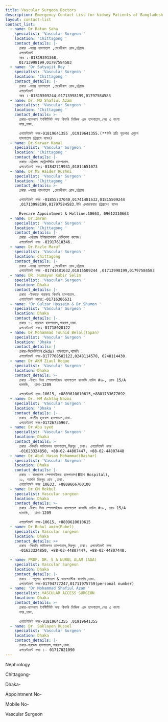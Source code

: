 ```yaml
---
title: Vascular Surgeon Doctors
description: Emergency Contact List for kidney Patients of Bangladesh
layout: contact-list
contact_list:
  - name: Dr.Ratan Saha
    specialist: 'Vascular Surgeon '
    location: 'Chittagong '
    contact_details: |-
      চেম্বার -ম্যাক্স হাসপাতাল ,মেহেদীবাগ রোড,চট্রগ্রাম।
      এপয়েন্টমেন্ট
      নম্বর :-01819391368,
      01713998199,01797584583
  - name: 'Dr Satyajit Roy '
    specialist: 'Vascular Surgeon '
    location: 'Chittagong '
    contact_details: |-
      চেম্বার -ম্যাক্স হাসপাতাল ,মেহেদীবাগ রোড,চট্রগ্রাম। 
      এপয়েন্টমেন্ট
      নম্বর :-01815509244,01713998199,01797584583 
  - name: Dr. MD Shafiul Azam
    specialist: 'Vascular Surgeon '
    location: 'Chittagong '
    contact_details: >-
      চেম্বার-ন্যাশনাল ইনস্টিটিউট অফ কিডনি ডিজিজ এন্ড হাসপাতাল,শের এ বাংলা
      নগর,ঢাকা.

      এপয়েন্টমেন্ট নম্বর-01819641355 ,01919641355.(**উনি প্রতি শুক্রবার একুশে
      হাসপাতাল চট্রগ্রামে বসেন)
  - name: Dr.Sarwar Kamal
    specialist: 'Vascular Surgeon '
    location: 'Chittagong '
    contact_details: |-
      চেম্বার:-চট্রগ্রাম মেট্রোপলিটন হাসপাতাল.
      এপয়েন্টমেন্ট নম্বর:-01842719931,01814651073
  - name: Dr.MS Haider Rushni
    specialist: 'Vascular Surgeon '
    location: 'Chittagong '
    contact_details: >-
      চেম্বার -ম্যাক্স হাসপাতাল ,মেহেদীবাগ রোড,চট্রগ্রাম। 

      এপয়েন্টমেন্ট নম্বর -01855737040,01741481632,01815509244
      ,01713998199,01797584583.উনি এভারকেয়ার চট্রগ্রামেও বসেন 

      Evecare Appointment & Hotline:10663, 09612310663 
  - name: Dr.Imran
    specialist: 'Vascular Surgeon '
    location: 'Chittagong '
    contact_details: |-
      চেম্বার -চট্টগ্রাম ইন্টারন্যাশনাল মেডিকেল কলেজ।
      এপয়েন্টমেন্ট নম্বর -01917610346.
  - name: Dr.Fazle Maruf
    specialist: 'Vascular Surgeon '
    location: Chittagong
    contact_details: |-
      চেম্বার -ম্যাক্স হাসপাতাল ,মেহেদীবাগ রোড,চট্রগ্রাম। 
      এপয়েন্টমেন্ট নম্বর -01741481632,01815509244 ,01713998199,01797584583 
  - name: DR. Humayun Kabir Selim
    specialist: 'Vascular Surgeon '
    location: Dhaka
    contact_details: |-
      চেম্বার -ইনসাফ বারাকাহ কিডনি হাসপাতাল.
      এপয়েন্টমেন্ট নাম্বার:-01716306631
  - name: 'Dr Gulzar Hossain & Dr Shumon '
    specialist: 'Vascular Surgeon '
    location: Dhaka
    contact_details: |-
      চেম্বার :- বারডেম হাসপাতাল,শাহবাগ,ঢাকা.
      এপয়েন্টমেন্ট নম্বর:-01718028122
  - name: Dr.Mohammad Touhid Belal(Tapan)
    specialist: 'Vascular Surgeon '
    location: 'Dhaka '
    contact_details: |
      চেম্বার-সিকেডিইউ(ckdu) হাসপাতাল,শ্যামলি .
      এপয়েন্টমেন্ট নম্বর-0177768582122,0248114570, 0248114430.
  - name: Dr AKM Ziaul Hoque
    specialist: 'Vascular Surgeon '
    location: Dhaka
    contact_details: >-
      চেম্বার -ইবনে সিনা স্পেশালাইজড হাসপাতাল ধানমন্ডি.হাউস #৬৮, রোড 15/A 
      ধানমন্ডি,  ঢাকা-1209

      এপয়েন্টমেন্ট নম্বর-10615, +8809610010615,+8801733677692
  - name: Dr. HM Ashfaq Nazmi
    specialist: 'Vascular Surgeon '
    location: 'Dhaka '
    contact_details: |-
      চেম্বার -জাতীয় হৃদরোগ হাসপাতাল,ঢাকা.
      এপয়েন্টমেন্ট নম্বর-01726735967.
  - name: Dr.Abu syed
    specialist: 'Vascular Surgeon '
    location: Dhaka
    contact_details: >
      চেম্বার -কিডনি ফাউন্ডেশন হাসপাতাল,মিরপুর ,ঢাকা। এপয়েন্টমেন্ট নম্বর
      -01623324850, +88-02-44807447, +88-02-44807448
  - name: Dr.Abul Hasan Mohammad(Bashar)
    specialist: 'Vascular Surgeon '
    location: Dhaka
    contact_details: |-
      চেম্বার - বাংলাদেশ স্পেশালাইজড হাসপাতাল(BSH Hospital),
      ২১, শ্যামলি মিরপুর রোড ,ঢাকা.
      এপয়েন্টমেন্ট নম্বর 10633, +8809666700100
  - name: Dr.GM Mokbul
    specialist: Vascular surgeon
    location: Dhaka
    contact_details: >-
      চেম্বার -ইবনে সিনা স্পেশালাইজড হাসপাতাল ধানমন্ডি.হাউস #৬৮, রোড 15/A 
      ধানমন্ডি,  ঢাকা-1209

      এপয়েন্টমেন্ট নম্বর-10615, +8809610010615
  - name: Dr Ruhul amin(Rubel)
    specialist: Vascular surgeon
    location: Dhaka
    contact_details: >+
      চেম্বার -কিডনি ফাউন্ডেশন হাসপাতাল,মিরপুর ,ঢাকা। এপয়েন্টমেন্ট নম্বর
      -01623324850, +88-02-44807447, +88-02-44807448.

  - name: PROF. DR. S A NURUL ALAM (AGA)
    specialist: Vascular Surgeon
    location: Dhaka
    contact_details: |-
      চেম্বার - পপুলার হাসপাতাল & ডায়াগনস্টিক ধানমন্ডি,ঢাকা. 
      এপয়েন্টমেন্ট নম্বর-01794777247,01711975759(personal number)
  - name: 'Dr Mohammad Shafiul Azam '
    specialist: VASCULAR ACCESS SURGEON
    location: Dhaka
    contact_details: >-
      চেম্বার-ন্যাশনাল ইনস্টিটিউট অফ কিডনি ডিজিজ এন্ড হাসপাতাল,শের এ বাংলা
      নগর,ঢাকা.

      এপয়েন্টমেন্ট নম্বর-01819641355 ,01919641355
  - name: Dr. Saklayen Russel
    specialist: 'Vascular Surgeon '
    location: Dhaka
    contact_details: |-
      চেম্বার-বারডেম হাসপাতাল,শাহবাগ,ঢাকা.
      এপয়েন্টমেন্ট নম্বর :- 01717021090
---
```



Nephrology

Chittagong-

Dhaka-

Appointment No-

Mobile No-

Vascular Surgeon
